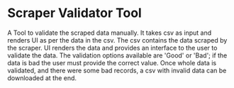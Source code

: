 # Scraper Validator Tool

A Tool to validate the scraped data manually. It takes csv as input and renders UI as per the data in the csv. The csv contains the data scraped by the scraper. UI renders the data and provides an interface to the user to validate the data. The validation options available are 'Good' or 'Bad'; if the data is bad the user must provide the correct value. Once whole data is validated, and there were some bad records, a csv with invalid data can be downloaded at the end.

